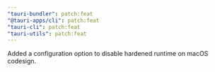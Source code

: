 ```yaml
---
"tauri-bundler": patch:feat
"@tauri-apps/cli": patch:feat
"tauri-cli": patch:feat
"tauri-utils": patch:feat
---
```


Added a configuration option to disable hardened runtime on macOS codesign.
